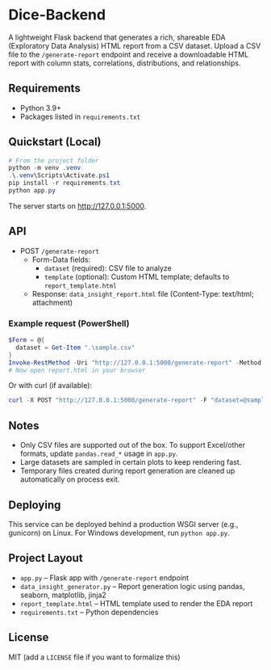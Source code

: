 # Dice-Backend

A lightweight Flask backend that generates a rich, shareable EDA (Exploratory Data Analysis) HTML report from a CSV dataset. Upload a CSV file to the `/generate-report` endpoint and receive a downloadable HTML report with column stats, correlations, distributions, and relationships.

## Requirements

- Python 3.9+
- Packages listed in `requirements.txt`

## Quickstart (Local)

```powershell
# From the project folder
python -m venv .venv
.\.venv\Scripts\Activate.ps1
pip install -r requirements.txt
python app.py
```

The server starts on http://127.0.0.1:5000.

## API

- POST `/generate-report`
  - Form-Data fields:
    - `dataset` (required): CSV file to analyze
    - `template` (optional): Custom HTML template; defaults to `report_template.html`
  - Response: `data_insight_report.html` file (Content-Type: text/html; attachment)

### Example request (PowerShell)

```powershell
$Form = @{
  dataset = Get-Item ".\sample.csv"
}
Invoke-RestMethod -Uri "http://127.0.0.1:5000/generate-report" -Method Post -Form $Form -OutFile "report.html"
# Now open report.html in your browser
```

Or with curl (if available):

```powershell
curl -X POST "http://127.0.0.1:5000/generate-report" -F "dataset=@sample.csv" -o report.html
```

## Notes

- Only CSV files are supported out of the box. To support Excel/other formats, update `pandas.read_*` usage in `app.py`.
- Large datasets are sampled in certain plots to keep rendering fast.
- Temporary files created during report generation are cleaned up automatically on process exit.

## Deploying

This service can be deployed behind a production WSGI server (e.g., gunicorn) on Linux. For Windows development, run `python app.py`.

## Project Layout

- `app.py` – Flask app with `/generate-report` endpoint
- `data_insight_generator.py` – Report generation logic using pandas, seaborn, matplotlib, jinja2
- `report_template.html` – HTML template used to render the EDA report
- `requirements.txt` – Python dependencies

## License

MIT (add a `LICENSE` file if you want to formalize this)
